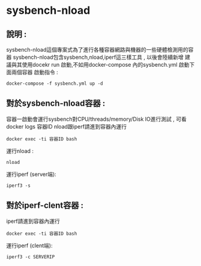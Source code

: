 # sysbench-nload

說明 :
------
sysbench-nload這個專案式為了進行各種容器網路與機器的一些硬體檢測用的容器
sysbench-nload包含sysbench,nload,iperf這三樣工具 , 以後會陸續新增
建議與其使用docekr run 啟動,不如用docker-compose 內的sysbench.yml 啟動下面兩個容器
啟動指令 :

    docker-compose -f sysbench.yml up -d

對於sysbench-nload容器 :
------
容器一啟動會運行sysbench對CPU/threads/memory/Disk IO進行測試 , 可看docker logs 容器ID
nload跟iperf請進到容器內運行

    docker exec -ti 容器ID bash
運行nload :

    nload
運行iperf (server端):

    iperf3 -s
    
對於iperf-clent容器 :
------   
iperf請進到容器內運行

    docker exec -ti 容器ID bash
運行iperf (clent端):

    iperf3 -c SERVERIP
    
